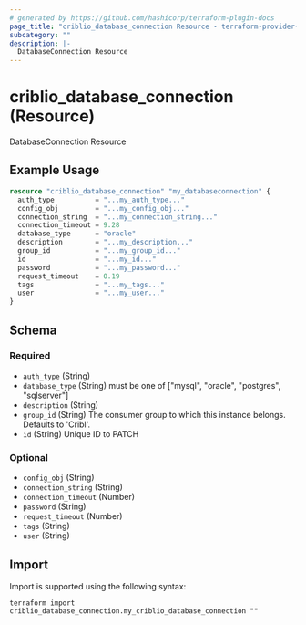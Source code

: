 ```yaml
---
# generated by https://github.com/hashicorp/terraform-plugin-docs
page_title: "criblio_database_connection Resource - terraform-provider-criblio"
subcategory: ""
description: |-
  DatabaseConnection Resource
---
```


# criblio_database_connection (Resource)

DatabaseConnection Resource

## Example Usage

```terraform
resource "criblio_database_connection" "my_databaseconnection" {
  auth_type          = "...my_auth_type..."
  config_obj         = "...my_config_obj..."
  connection_string  = "...my_connection_string..."
  connection_timeout = 9.28
  database_type      = "oracle"
  description        = "...my_description..."
  group_id           = "...my_group_id..."
  id                 = "...my_id..."
  password           = "...my_password..."
  request_timeout    = 0.19
  tags               = "...my_tags..."
  user               = "...my_user..."
}
```

<!-- schema generated by tfplugindocs -->
## Schema

### Required

- `auth_type` (String)
- `database_type` (String) must be one of ["mysql", "oracle", "postgres", "sqlserver"]
- `description` (String)
- `group_id` (String) The consumer group to which this instance belongs. Defaults to 'Cribl'.
- `id` (String) Unique ID to PATCH

### Optional

- `config_obj` (String)
- `connection_string` (String)
- `connection_timeout` (Number)
- `password` (String)
- `request_timeout` (Number)
- `tags` (String)
- `user` (String)

## Import

Import is supported using the following syntax:

```shell
terraform import criblio_database_connection.my_criblio_database_connection ""
```
